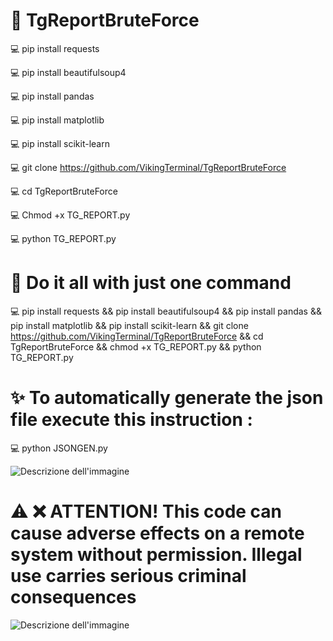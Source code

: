 # 👊 TgReportBruteForce
💻 pip install requests

💻 pip install beautifulsoup4

💻 pip install pandas

💻 pip install matplotlib

💻 pip install scikit-learn

💻 git clone https://github.com/VikingTerminal/TgReportBruteForce

💻 cd TgReportBruteForce

💻 Chmod +x TG_REPORT.py

💻 python TG_REPORT.py

# 🌟 Do it all with just one command
💻 pip install requests && pip install beautifulsoup4 && pip install pandas && pip install matplotlib && pip install scikit-learn && git clone https://github.com/VikingTerminal/TgReportBruteForce && cd TgReportBruteForce && chmod +x TG_REPORT.py && python TG_REPORT.py

# ✨ To automatically generate the json file execute this instruction :
💻 python JSONGEN.py

![Descrizione dell'immagine](https://thumb.ac-illust.com/31/31cb1dad1e35351a2c9a3c608a1a9a06_t.jpeg)

# ⚠️ ❌ ATTENTION! This code can cause adverse effects on a remote system without permission. Illegal use carries serious criminal consequences

![Descrizione dell'immagine](https://thumb.ac-illust.com/31/31cb1dad1e35351a2c9a3c608a1a9a06_t.jpeg)